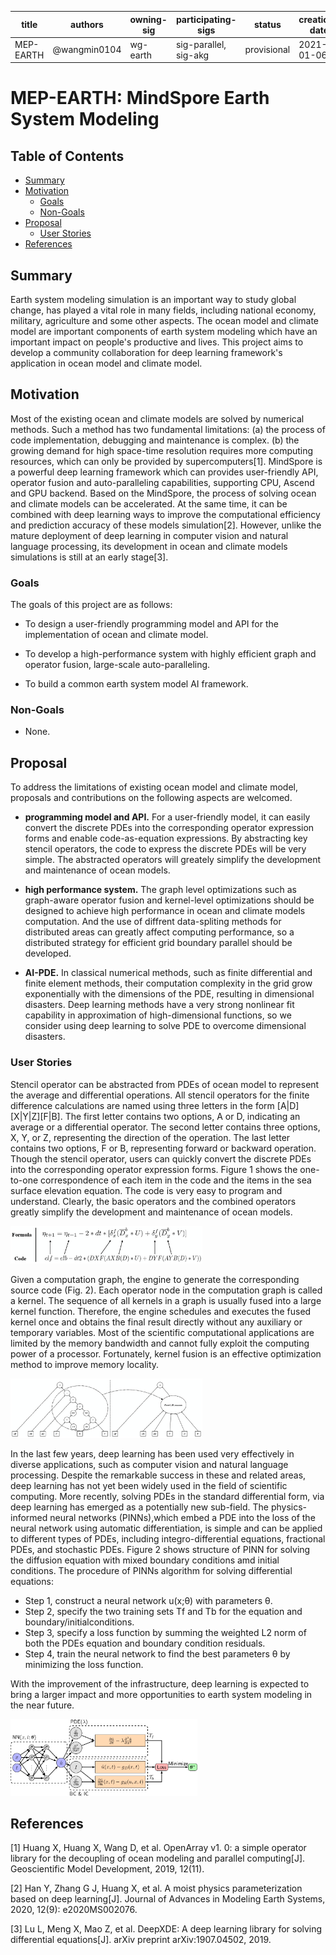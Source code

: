 | title | authors | owning-sig | participating-sigs | status | creation-date | reviewers | approvers | stage | milestone |
| ----- | ------- | ---------- | ------------------ | ------ | ------------- |---------- | --------- | ----- | --------- |
| MEP-EARTH | @wangmin0104  | wg-earth | sig-parallel, sig-akg | provisional | 2021-01-06 | TBD | TBD | NA | "v1.1" |

# MEP-EARTH: MindSpore Earth System Modeling

## Table of Contents

<!-- toc -->

- [Summary](#summary)
- [Motivation](#motivation)
    - [Goals](#goals)
    - [Non-Goals](#non-goals)
- [Proposal](#proposal)
    - [User Stories](#user-stories)
- [References](#references)

<!-- /toc -->

## Summary

Earth system modeling simulation is an important way to study global change, has played a vital role in many fields, including national economy, military, agriculture and some other aspects. The ocean model and climate model are important components of earth system modeling which have an important impact on people's productive and lives. This project aims to develop a community collaboration for deep learning framework's application in ocean model and climate model.

## Motivation

Most of the existing ocean and climate models are solved by numerical methods. Such a method has two fundamental limitations: (a) the process of code implementation, debugging and maintenance is complex. (b) the growing demand for high space-time resolution requires more computing resources, which can only be provided by supercomputers[1]. MindSpore is a powerful deep learning framework which can provides user-friendly API, operator fusion and auto-paralleling capabilities, supporting CPU, Ascend and GPU backend. Based on the MindSpore, the process of solving ocean and climate models can be accelerated. At the same time, it can be combined with deep learning ways to improve the computational efficiency and prediction accuracy of these models simulation[2]. However, unlike the mature deployment of deep learning in computer vision and natural language processing, its development in ocean and climate models simulations is still at an early stage[3].

### Goals

The goals of this project are as follows:

- To design a user-friendly programming model and API for the implementation of ocean and climate model.

- To develop a high-performance system with highly efficient graph and operator fusion, large-scale auto-paralleling.

- To build a common earth system model AI framework.

### Non-Goals

- None.

## Proposal

To address the limitations of existing ocean model and climate model, proposals and contributions on the following aspects are welcomed.

- **programming model and API.** For a user-friendly model, it can easily convert the discrete PDEs into the corresponding operator expression forms and enable code-as-equation expressions. By abstracting key stencil operators, the code to express the discrete PDEs will be very simple. The abstracted operators will greately simplify the development and maintenance of ocean models.

- **high performance system.** The graph level optimizations such as graph-aware operator fusion and kernel-level optimizations should be designed to achieve high performance in ocean and climate models computation. And the use of diffrent data-spliting methods for distributed areas can greatly affect computing performance, so a distributed strategy for efficient grid boundary parallel should be developed.

- **AI-PDE.** In classical numerical methods, such as finite differential and finite element methods, their computation complexity in the grid grow exponentially with the dimensions of the PDE, resulting in dimensional disasters. Deep learning methods have a very strong nonlinear fit capability in approximation of high-dimensional functions, so we consider using deep learning to solve PDE to overcome dimensional disasters.

### User Stories

 Stencil operator can be abstracted from PDEs of ocean model to represent the average and differential operations. All stencil operators for the finite difference calculations are named using three letters in the form [A|D][X|Y|Z][F|B]. The first letter contains two options, A or D, indicating an average or a differential operator. The second letter contains three options, X, Y, or Z, representing the direction of the operation. The last letter contains two options, F or B, representing forward or backward operation. Though the stencil operator, users can quickly convert the discrete PDEs into the corresponding operator expression forms. Figure 1 shows the one-to-one correspondence of each item in the code and the items in the sea surface elevation equation. The code is very easy to program and understand. Clearly, the basic operators and the combined operators greatly simplify the development and maintenance of ocean models.

<img src="./stencil.png" style="zoom:30%" div align=center/>

Given a computation graph, the engine to generate the corresponding source code (Fig. 2). Each operator node in the computation graph is called a kernel. The sequence of all kernels in a graph is usually fused into a large kernel function. Therefore, the engine schedules and executes the fused kernel once and obtains the final result directly without any auxiliary or temporary variables. Most of the scientific computational applications are limited by the memory bandwidth and cannot fully exploit the computing power of a processor. Fortunately, kernel fusion is an effective optimization method to improve memory locality.

<img src="./fusion.png" style="zoom:30%" div align=center/>

In the last few years, deep learning has been used very effectively in diverse applications, such as computer vision and natural language processing. Despite the remarkable success in these and related areas, deep learning has not yet been widely used in the field of scientific computing. More recently, solving PDEs in the standard differential form, via deep learning has emerged as a potentially new sub-field. The physics-informed neural networks (PINNs),which embed a PDE into the loss of the neural network using automatic differentiation, is simple and can be applied to different types of PDEs, including integro-differential equations, fractional PDEs, and stochastic PDEs. Figure 2 shows structure of PINN for solving the diffusion equation with mixed boundary conditions amd initial conditions. The procedure of PINNs algorithm for solving differential equations:

- Step 1, construct a neural network u(x;θ) with parameters θ.
- Step 2, specify the two training sets Tf and Tb for the equation and boundary/initialconditions.
- Step 3, specify a loss function by summing the weighted L2 norm of both the PDEs equation and boundary condition residuals.
- Step 4, train the neural network to find the best parameters θ by minimizing the loss function.

With the improvement of the infrastructure, deep learning is expected to bring a larger impact and more opportunities to earth system modeling in the near future.

  <img src="./pde_ai.png" style="zoom:30%" div align=center/>

## References

[1] Huang X, Huang X, Wang D, et al. OpenArray v1. 0: a simple operator library for the decoupling of ocean modeling and parallel computing[J]. Geoscientific Model Development, 2019, 12(11).

[2] Han Y, Zhang G J, Huang X, et al. A moist physics parameterization based on deep learning[J]. Journal of Advances in Modeling Earth Systems, 2020, 12(9): e2020MS002076.

[3] Lu L, Meng X, Mao Z, et al. DeepXDE: A deep learning library for solving differential equations[J]. arXiv preprint arXiv:1907.04502, 2019.
